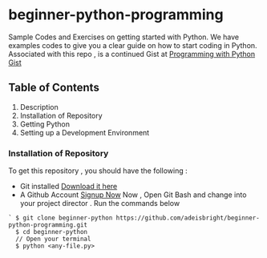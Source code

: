# beginner-python-programming
Sample Codes and Exercises on getting started with Python. 
We have examples codes to give you  a clear guide on how to start coding in Python.
Associated with this repo , is a continued Gist at 
[Programming with Python Gist](https://gist.github.com/adeisbright/b8ec9112c73a31ce4b36a1e56fbdc9b0) 

## Table of Contents 
1. Description 
1. Installation of Repository
1. Getting Python 
1. Setting up a Development Environment 

### Installation of Repository 
To get this repository , you should have the following :
* Git installed [Download it here](https://git-scm.org/downlaod) 
* A Github Account [Signup Now](https://github.com)
Now  , Open Git Bash and change into your project director .
Run the commands below
> 
    ` $ git clone beginner-python https://github.com/adeisbright/beginner-python-programming.git 
      $ cd beginner-python 
      // Open your terminal 
      $ python <any-file.py>
